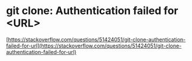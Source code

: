# git clone: Authentication failed for &lt;URL&gt;

[https://stackoverflow.com/questions/51424051/git-clone-authentication-failed-for-url](https://stackoverflow.com/questions/51424051/git-clone-authentication-failed-for-url)

